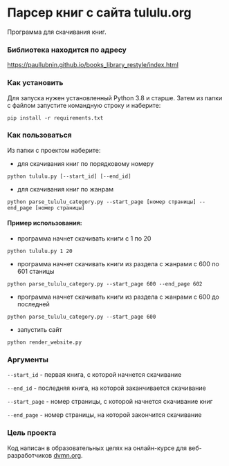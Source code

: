 # Парсер книг с сайта tululu.org

Программа для скачивания книг.

### Библиотека находится по адресу
https://paullubnin.github.io/books_library_restyle/index.html

### Как установить

Для запуска нужен установленный Python 3.8 и старше. Затем из папки с файлом запустите командную строку и
наберите: 
```
pip install -r requirements.txt
```

### Как пользоваться
Из папки с проектом наберите:
- для скачивания книг по порядковому номеру
```
python tululu.py [--start_id] [--end_id]
```
- для скачивания книг по жанрам
```
python parse_tululu_category.py --start_page [номер страницы] --end_page [номер страницы]
```
#### Пример использования:

- программа начнет скачивать книги с 1 по 20
```
python tululu.py 1 20
```
- программа начнет скачивать книги из раздела с жанрами с 600 по 601 станицы
```
python parse_tululu_category.py --start_page 600 --end_page 602
```
- программа начнет скачивать книги из раздела с жанрами с 600 до последней
```
python parse_tululu_category.py --start_page 600
```
- запустить сайт
```
python render_website.py
```

### Аргументы

`--start_id` - первая книга, с которой начнется скачивание

`--end_id` - последняя книга, на которой заканчивается скачивание

`--start_page` - номер страницы, с которой начнется скачивание книг

`--end_page` - номер страницы, на которой закончится скачивание

### Цель проекта

Код написан в образовательных целях на онлайн-курсе для веб-разработчиков [dvmn.org](https://dvmn.org/).